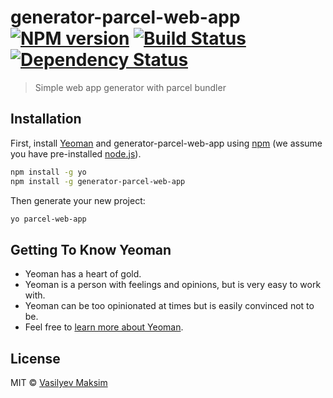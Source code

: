 # generator-parcel-web-app [![NPM version][npm-image]][npm-url] [![Build Status][travis-image]][travis-url] [![Dependency Status][daviddm-image]][daviddm-url]
> Simple web app generator with parcel bundler

## Installation

First, install [Yeoman](http://yeoman.io) and generator-parcel-web-app using [npm](https://www.npmjs.com/) (we assume you have pre-installed [node.js](https://nodejs.org/)).

```bash
npm install -g yo
npm install -g generator-parcel-web-app
```

Then generate your new project:

```bash
yo parcel-web-app
```

## Getting To Know Yeoman

 * Yeoman has a heart of gold.
 * Yeoman is a person with feelings and opinions, but is very easy to work with.
 * Yeoman can be too opinionated at times but is easily convinced not to be.
 * Feel free to [learn more about Yeoman](http://yeoman.io/).

## License

MIT © [Vasilyev Maksim]()


[npm-image]: https://badge.fury.io/js/generator-parcel-web-app.svg
[npm-url]: https://npmjs.org/package/generator-parcel-web-app
[travis-image]: https://travis-ci.org/jeckhummer/generator-parcel-web-app.svg?branch=master
[travis-url]: https://travis-ci.org/jeckhummer/generator-parcel-web-app
[daviddm-image]: https://david-dm.org/jeckhummer/generator-parcel-web-app.svg?theme=shields.io
[daviddm-url]: https://david-dm.org/jeckhummer/generator-parcel-web-app

